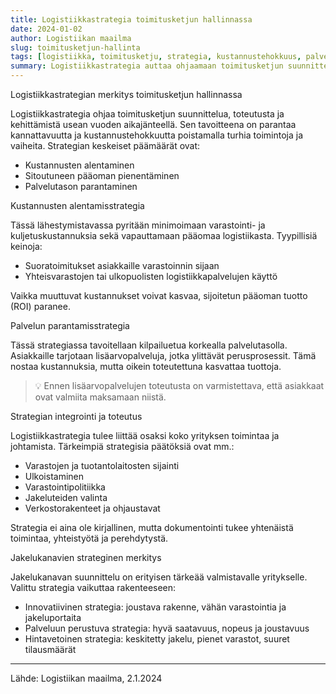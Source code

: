 ```yaml
---
title: Logistiikkastrategia toimitusketjun hallinnassa
date: 2024-01-02
author: Logistiikan maailma
slug: toimitusketjun-hallinta
tags: [logistiikka, toimitusketju, strategia, kustannustehokkuus, palvelutaso, ulkoistaminen]
summary: Logistiikkastrategia auttaa ohjaamaan toimitusketjun suunnittelua ja toteutusta kohti parempaa kannattavuutta, tehokkuutta ja asiakaspalvelua. Tässä artikkelissa tarkastellaan eri strategisia painotuksia ja niiden vaikutuksia.
---
```


 Logistiikkastrategian merkitys toimitusketjun hallinnassa

Logistiikkastrategia ohjaa toimitusketjun suunnittelua, toteutusta ja kehittämistä usean vuoden aikajänteellä. Sen tavoitteena on parantaa kannattavuutta ja kustannustehokkuutta poistamalla turhia toimintoja ja vaiheita. Strategian keskeiset päämäärät ovat:

- Kustannusten alentaminen  
- Sitoutuneen pääoman pienentäminen  
- Palvelutason parantaminen

 Kustannusten alentamisstrategia

Tässä lähestymistavassa pyritään minimoimaan varastointi- ja kuljetuskustannuksia sekä vapauttamaan pääomaa logistiikasta. Tyypillisiä keinoja:

- Suoratoimitukset asiakkaille varastoinnin sijaan  
- Yhteisvarastojen tai ulkopuolisten logistiikkapalvelujen käyttö  

Vaikka muuttuvat kustannukset voivat kasvaa, sijoitetun pääoman tuotto (ROI) paranee.

 Palvelun parantamisstrategia

Tässä strategiassa tavoitellaan kilpailuetua korkealla palvelutasolla. Asiakkaille tarjotaan lisäarvopalveluja, jotka ylittävät perusprosessit. Tämä nostaa kustannuksia, mutta oikein toteutettuna kasvattaa tuottoja.

> 💡 Ennen lisäarvopalvelujen toteutusta on varmistettava, että asiakkaat ovat valmiita maksamaan niistä.

 Strategian integrointi ja toteutus

Logistiikkastrategia tulee liittää osaksi koko yrityksen toimintaa ja johtamista. Tärkeimpiä strategisia päätöksiä ovat mm.:

- Varastojen ja tuotantolaitosten sijainti  
- Ulkoistaminen  
- Varastointipolitiikka  
- Jakeluteiden valinta  
- Verkostorakenteet ja ohjaustavat  

Strategia ei aina ole kirjallinen, mutta dokumentointi tukee yhtenäistä toimintaa, yhteistyötä ja perehdytystä.

 Jakelukanavien strateginen merkitys

Jakelukanavan suunnittelu on erityisen tärkeää valmistavalle yritykselle. Valittu strategia vaikuttaa rakenteeseen:

- Innovatiivinen strategia: joustava rakenne, vähän varastointia ja jakeluportaita  
- Palveluun perustuva strategia: hyvä saatavuus, nopeus ja joustavuus  
- Hintavetoinen strategia: keskitetty jakelu, pienet varastot, suuret tilausmäärät  

---

Lähde: Logistiikan maailma, 2.1.2024